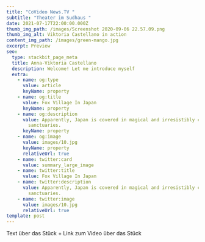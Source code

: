 ```yaml
---
title: "CoVideo News.TV "
subtitle: "Theater im Sudhaus "
date: 2021-07-17T22:00:00.000Z
thumb_img_path: /images/Screenshot 2020-09-06 22.57.09.png
thumb_img_alt: Viktoria Castellano in action
content_img_path: /images/green-mango.jpg
excerpt: Preview
seo:
  type: stackbit_page_meta
  title: Anna-Viktoria Castellano
  description: Welcome! Let me introduce myself
  extra:
    - name: og:type
      value: article
      keyName: property
    - name: og:title
      value: Fox Village In Japan
      keyName: property
    - name: og:description
      value: Apparently, Japan is covered in magical and irresistibly cute animal
        sanctuaries.
      keyName: property
    - name: og:image
      value: images/10.jpg
      keyName: property
      relativeUrl: true
    - name: twitter:card
      value: summary_large_image
    - name: twitter:title
      value: Fox Village In Japan
    - name: twitter:description
      value: Apparently, Japan is covered in magical and irresistibly cute animal
        sanctuaries.
    - name: twitter:image
      value: images/10.jpg
      relativeUrl: true
template: post
---
```

Text über das Stück + Link zum Video über das Stück